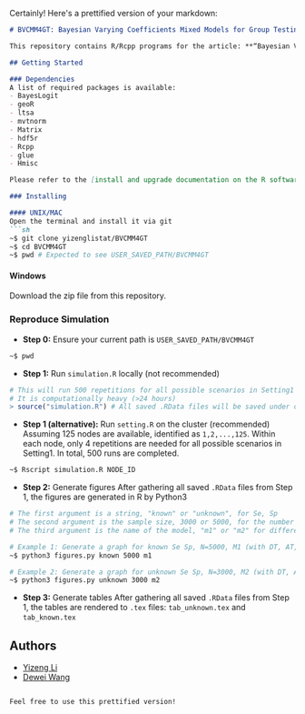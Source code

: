 Certainly! Here's a prettified version of your markdown:

```markdown
# BVCMM4GT: Bayesian Varying Coefficients Mixed Models for Group Testing Data

This repository contains R/Rcpp programs for the article: **“Bayesian Varying Coefficients Mixed Models for Group Testing Data”** by Yizeng Li and Dewei Wang, which has been submitted for publication. 

## Getting Started

### Dependencies
A list of required packages is available:
- BayesLogit
- geoR
- ltsa
- mvtnorm
- Matrix
- hdf5r
- Rcpp
- glue
- Hmisc

Please refer to the [install and upgrade documentation on the R software official website](https://www.r-project.org/) for all available installation methods.

### Installing

#### UNIX/MAC
Open the terminal and install it via git
```sh
~$ git clone yizenglistat/BVCMM4GT
~$ cd BVCMM4GT
~$ pwd # Expected to see USER_SAVED_PATH/BVCMM4GT
```

#### Windows
Download the zip file from this repository.

### Reproduce Simulation

- **Step 0:** Ensure your current path is `USER_SAVED_PATH/BVCMM4GT`
```sh
~$ pwd
```

- **Step 1:** Run `simulation.R` locally (not recommended)
```r
# This will run 500 repetitions for all possible scenarios in Setting1
# It is computationally heavy (>24 hours)
> source("simulation.R") # All saved .RData files will be saved under output folders
```

- **Step 1 (alternative):** Run `setting.R` on the cluster (recommended)
Assuming 125 nodes are available, identified as `1,2,...,125`. Within each node, only 4 repetitions are needed for all possible scenarios in Setting1. In total, 500 runs are completed.
```sh
~$ Rscript simulation.R NODE_ID
``` 

- **Step 2:** Generate figures
After gathering all saved `.RData` files from Step 1, the figures are generated in R by Python3
```sh
# The first argument is a string, "known" or "unknown", for Se, Sp
# The second argument is the sample size, 3000 or 5000, for the number of individuals
# The third argument is the name of the model, "m1" or "m2" for different sets of functions in simulations

# Example 1: Generate a graph for known Se Sp, N=5000, M1 (with DT, AT, or IT and cj=5 or 10) 
~$ python3 figures.py known 5000 m1

# Example 2: Generate a graph for unknown Se Sp, N=3000, M2 (with DT, AT, or IT and cj=5 or 10) 
~$ python3 figures.py unknown 3000 m2
```

- **Step 3:** Generate tables
After gathering all saved `.RData` files from Step 1, the tables are rendered to `.tex` files: `tab_unknown.tex` and `tab_known.tex`

## Authors

- [Yizeng Li](https://yizengli.com)
- [Dewei Wang](https://sites.google.com/view/deweiwang)
```

Feel free to use this prettified version!
